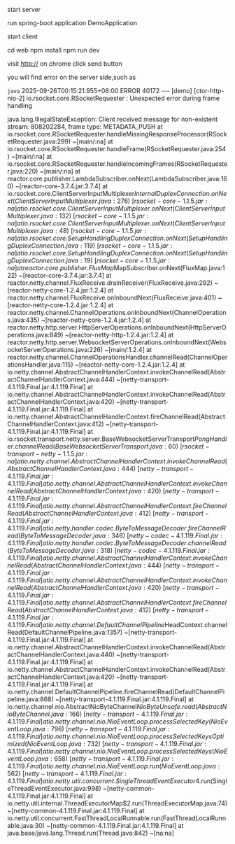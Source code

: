 start server

run spring-boot application DemoApplication

start client

cd web
npm install
npm run dev


visit [http://](http://localhost:5173/) on chrome 
click send button

you will find error on the server side,such as

`java`
2025-09-26T00:15:21.955+08:00 ERROR 40172 --- [demo] [ctor-http-nio-2] io.rsocket.core.RSocketRequester         : Unexpected error during frame handling

java.lang.IllegalStateException: Client received message for non-existent stream: 808202284, frame type: METADATA_PUSH
	at io.rsocket.core.RSocketRequester.handleMissingResponseProcessor(RSocketRequester.java:299) ~[main/:na]
	at io.rsocket.core.RSocketRequester.handleFrame(RSocketRequester.java:254) ~[main/:na]
	at io.rsocket.core.RSocketRequester.handleIncomingFrames(RSocketRequester.java:220) ~[main/:na]
	at reactor.core.publisher.LambdaSubscriber.onNext(LambdaSubscriber.java:160) ~[reactor-core-3.7.4.jar:3.7.4]
	at io.rsocket.core.ClientServerInputMultiplexer$InternalDuplexConnection.onNext(ClientServerInputMultiplexer.java:276) ~[rsocket-core-1.1.5.jar:na]
	at io.rsocket.core.ClientServerInputMultiplexer.onNext(ClientServerInputMultiplexer.java:132) ~[rsocket-core-1.1.5.jar:na]
	at io.rsocket.core.ClientServerInputMultiplexer.onNext(ClientServerInputMultiplexer.java:48) ~[rsocket-core-1.1.5.jar:na]
	at io.rsocket.core.SetupHandlingDuplexConnection.onNext(SetupHandlingDuplexConnection.java:119) ~[rsocket-core-1.1.5.jar:na]
	at io.rsocket.core.SetupHandlingDuplexConnection.onNext(SetupHandlingDuplexConnection.java:19) ~[rsocket-core-1.1.5.jar:na]
	at reactor.core.publisher.FluxMap$MapSubscriber.onNext(FluxMap.java:122) ~[reactor-core-3.7.4.jar:3.7.4]
	at reactor.netty.channel.FluxReceive.drainReceiver(FluxReceive.java:292) ~[reactor-netty-core-1.2.4.jar:1.2.4]
	at reactor.netty.channel.FluxReceive.onInboundNext(FluxReceive.java:401) ~[reactor-netty-core-1.2.4.jar:1.2.4]
	at reactor.netty.channel.ChannelOperations.onInboundNext(ChannelOperations.java:435) ~[reactor-netty-core-1.2.4.jar:1.2.4]
	at reactor.netty.http.server.HttpServerOperations.onInboundNext(HttpServerOperations.java:849) ~[reactor-netty-http-1.2.4.jar:1.2.4]
	at reactor.netty.http.server.WebsocketServerOperations.onInboundNext(WebsocketServerOperations.java:226) ~[main/:1.2.4]
	at reactor.netty.channel.ChannelOperationsHandler.channelRead(ChannelOperationsHandler.java:115) ~[reactor-netty-core-1.2.4.jar:1.2.4]
	at io.netty.channel.AbstractChannelHandlerContext.invokeChannelRead(AbstractChannelHandlerContext.java:444) ~[netty-transport-4.1.119.Final.jar:4.1.119.Final]
	at io.netty.channel.AbstractChannelHandlerContext.invokeChannelRead(AbstractChannelHandlerContext.java:420) ~[netty-transport-4.1.119.Final.jar:4.1.119.Final]
	at io.netty.channel.AbstractChannelHandlerContext.fireChannelRead(AbstractChannelHandlerContext.java:412) ~[netty-transport-4.1.119.Final.jar:4.1.119.Final]
	at io.rsocket.transport.netty.server.BaseWebsocketServerTransport$PongHandler.channelRead(BaseWebsocketServerTransport.java:60) ~[rsocket-transport-netty-1.1.5.jar:na]
	at io.netty.channel.AbstractChannelHandlerContext.invokeChannelRead(AbstractChannelHandlerContext.java:444) ~[netty-transport-4.1.119.Final.jar:4.1.119.Final]
	at io.netty.channel.AbstractChannelHandlerContext.invokeChannelRead(AbstractChannelHandlerContext.java:420) ~[netty-transport-4.1.119.Final.jar:4.1.119.Final]
	at io.netty.channel.AbstractChannelHandlerContext.fireChannelRead(AbstractChannelHandlerContext.java:412) ~[netty-transport-4.1.119.Final.jar:4.1.119.Final]
	at io.netty.handler.codec.ByteToMessageDecoder.fireChannelRead(ByteToMessageDecoder.java:346) ~[netty-codec-4.1.119.Final.jar:4.1.119.Final]
	at io.netty.handler.codec.ByteToMessageDecoder.channelRead(ByteToMessageDecoder.java:318) ~[netty-codec-4.1.119.Final.jar:4.1.119.Final]
	at io.netty.channel.AbstractChannelHandlerContext.invokeChannelRead(AbstractChannelHandlerContext.java:444) ~[netty-transport-4.1.119.Final.jar:4.1.119.Final]
	at io.netty.channel.AbstractChannelHandlerContext.invokeChannelRead(AbstractChannelHandlerContext.java:420) ~[netty-transport-4.1.119.Final.jar:4.1.119.Final]
	at io.netty.channel.AbstractChannelHandlerContext.fireChannelRead(AbstractChannelHandlerContext.java:412) ~[netty-transport-4.1.119.Final.jar:4.1.119.Final]
	at io.netty.channel.DefaultChannelPipeline$HeadContext.channelRead(DefaultChannelPipeline.java:1357) ~[netty-transport-4.1.119.Final.jar:4.1.119.Final]
	at io.netty.channel.AbstractChannelHandlerContext.invokeChannelRead(AbstractChannelHandlerContext.java:440) ~[netty-transport-4.1.119.Final.jar:4.1.119.Final]
	at io.netty.channel.AbstractChannelHandlerContext.invokeChannelRead(AbstractChannelHandlerContext.java:420) ~[netty-transport-4.1.119.Final.jar:4.1.119.Final]
	at io.netty.channel.DefaultChannelPipeline.fireChannelRead(DefaultChannelPipeline.java:868) ~[netty-transport-4.1.119.Final.jar:4.1.119.Final]
	at io.netty.channel.nio.AbstractNioByteChannel$NioByteUnsafe.read(AbstractNioByteChannel.java:166) ~[netty-transport-4.1.119.Final.jar:4.1.119.Final]
	at io.netty.channel.nio.NioEventLoop.processSelectedKey(NioEventLoop.java:796) ~[netty-transport-4.1.119.Final.jar:4.1.119.Final]
	at io.netty.channel.nio.NioEventLoop.processSelectedKeysOptimized(NioEventLoop.java:732) ~[netty-transport-4.1.119.Final.jar:4.1.119.Final]
	at io.netty.channel.nio.NioEventLoop.processSelectedKeys(NioEventLoop.java:658) ~[netty-transport-4.1.119.Final.jar:4.1.119.Final]
	at io.netty.channel.nio.NioEventLoop.run(NioEventLoop.java:562) ~[netty-transport-4.1.119.Final.jar:4.1.119.Final]
	at io.netty.util.concurrent.SingleThreadEventExecutor$4.run(SingleThreadEventExecutor.java:998) ~[netty-common-4.1.119.Final.jar:4.1.119.Final]
	at io.netty.util.internal.ThreadExecutorMap$2.run(ThreadExecutorMap.java:74) ~[netty-common-4.1.119.Final.jar:4.1.119.Final]
	at io.netty.util.concurrent.FastThreadLocalRunnable.run(FastThreadLocalRunnable.java:30) ~[netty-common-4.1.119.Final.jar:4.1.119.Final]
	at java.base/java.lang.Thread.run(Thread.java:842) ~[na:na]
